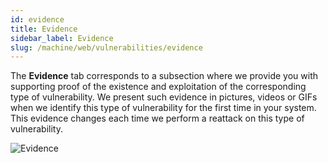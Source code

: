 ```yaml
---
id: evidence
title: Evidence
sidebar_label: Evidence
slug: /machine/web/vulnerabilities/evidence
---
```


The **Evidence** tab corresponds
to a subsection where we provide
you with supporting proof of the
existence and exploitation of
the corresponding type of
vulnerability.
We present such evidence in pictures,
videos or GIFs when we identify
this type of vulnerability for
the first time in your system.
This evidence changes each time
we perform a reattack on this
type of vulnerability.

![Evidence](https://res.cloudinary.com/fluid-attacks/image/upload/v1671815116/docs/web/vulnerabilities/management/evidence_section.png)
